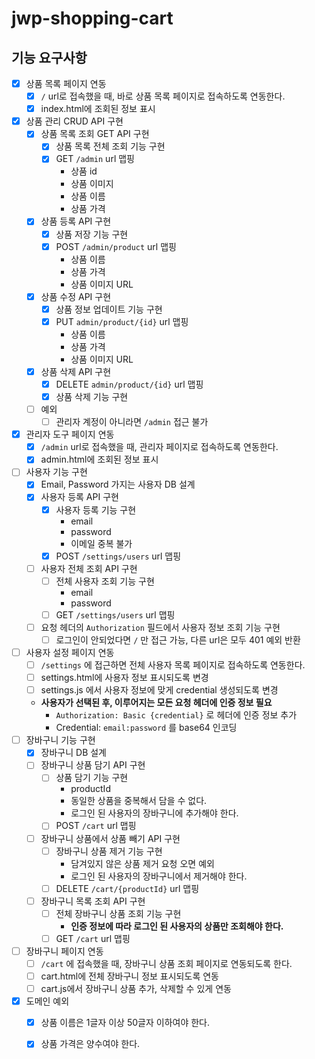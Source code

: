 # jwp-shopping-cart

## 기능 요구사항

- [x] 상품 목록 페이지 연동
  - [x] `/` url로 접속했을 때, 바로 상품 목록 페이지로 접속하도록 연동한다.
  - [x] index.html에 조회된 정보 표시
- [x] 상품 관리 CRUD API 구현
  - [x] 상품 목록 조회 GET API 구현
    - [x] 상품 목록 전체 조회 기능 구현
    - [x] GET `/admin` url 맵핑
      - 상품 id 
      - 상품 이미지
      - 상품 이름
      - 상품 가격
  - [x] 상품 등록 API 구현
    - [x] 상품 저장 기능 구현
    - [x] POST `/admin/product` url 맵핑
      - 상품 이름
      - 상품 가격
      - 상품 이미지 URL
  - [x] 상품 수정 API 구현
    - [x] 상품 정보 업데이트 기능 구현
    - [x] PUT `admin/product/{id}` url 맵핑
      - 상품 이름
      - 상품 가격
      - 상품 이미지 URL
  - [x] 상품 삭제 API 구현
    - [x] DELETE `admin/product/{id}` url 맵핑
    - [x] 상품 삭제 기능 구현
  - [ ] 예외
    - [ ] 관리자 계정이 아니라면 `/admin` 접근 불가
- [x] 관리자 도구 페이지 연동
  - [x] `/admin` url로 접속했을 때, 관리자 페이지로 접속하도록 연동한다.
  - [x] admin.html에 조회된 정보 표시
- [ ] 사용자 기능 구현
  - [x] Email, Password 가지는 사용자 DB 설계
  - [x] 사용자 등록 API 구현
    - [x] 사용자 등록 기능 구현
      - email
      - password
      - 이메일 중복 불가
    - [x] POST `/settings/users` url 맵핑
  - [ ] 사용자 전체 조회 API 구현
    - [ ] 전체 사용자 조회 기능 구현
      - email
      - password
    - [ ] GET  `/settings/users` url 맵핑
  - [ ] 요청 헤더의 `Authorization` 필드에서 사용자 정보 조회 기능 구현
    - [ ] 로그인이 안되었다면 `/` 만 접근 가능, 다른 url은 모두 401 예외 반환
- [ ] 사용자 설정 페이지 연동
  - [ ] `/settings` 에 접근하면 전체 사용자 목록 페이지로 접속하도록 연동한다.
  - [ ] settings.html에 사용자 정보 표시되도록 변경
  - [ ] settings.js 에서 사용자 정보에 맞게 credential 생성되도록 변경
  - **사용자가 선택된 후, 이루어지는 모든 요청 헤더에 인증 정보 필요**
    - `Authorization: Basic {credential}` 로 헤더에 인증 정보 추가
    - Credential: `email:password` 를 base64 인코딩
- [ ] 장바구니 기능 구현
  - [x] 장바구니 DB 설계 
  - [ ] 장바구니 상품 담기 API 구현 
    - [ ] 상품 담기 기능 구현
      - productId
      - 동일한 상품을 중복해서 담을 수 없다.
      - 로그인 된 사용자의 장바구니에 추가해야 한다.
    - [ ] POST `/cart` url 맵핑
  - [ ] 장바구니 상품에서 상품 빼기 API 구현
    - [ ] 장바구니 상품 제거 기능 구현
      - 담겨있지 않은 상품 제거 요청 오면 예외
      - 로그인 된 사용자의 장바구니에서 제거해야 한다.
    - [ ] DELETE `/cart/{productId}` url 맵핑
  - [ ] 장바구니 목록 조회 API 구현
    - [ ] 전체 장바구니 상품 조회 기능 구현
      - **인증 정보에 따라 로그인 된 사용자의 상품만 조회해야 한다.**
    - [ ] GET `/cart` url 맵핑
- [ ] 장바구니 페이지 연동
  - [ ] `/cart` 에 접속했을 때, 장바구니 상품 조회 페이지로 연동되도록 한다. 
  - [ ] cart.html에 전체 장바구니 정보 표시되도록 연동
  - [ ] cart.js에서 장바구니 상품 추가, 삭제할 수 있게 연동
- [X] 도메인 예외
  - [X] 상품 이름은 1글자 이상 50글자 이하여야 한다.
  - [X] 상품 가격은 양수여야 한다.

